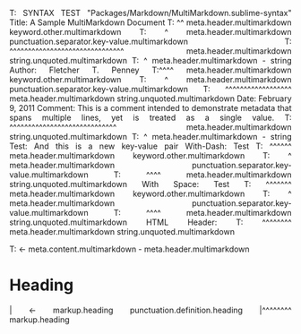 T: SYNTAX TEST "Packages/Markdown/MultiMarkdown.sublime-syntax"
Title:   A Sample MultiMarkdown Document
T: ^^ meta.header.multimarkdown keyword.other.multimarkdown
T:   ^ meta.header.multimarkdown punctuation.separator.key-value.multimarkdown
T:       ^^^^^^^^^^^^^^^^^^^^^^^^^^^^^^^ meta.header.multimarkdown string.unquoted.multimarkdown
T:                                      ^ meta.header.multimarkdown - string
Author:  Fletcher T. Penney
T:^^^^ meta.header.multimarkdown keyword.other.multimarkdown
T:    ^ meta.header.multimarkdown punctuation.separator.key-value.multimarkdown
T:       ^^^^^^^^^^^^^^^^^^ meta.header.multimarkdown string.unquoted.multimarkdown
Date:    February 9, 2011
Comment: This is a comment intended to demonstrate
         metadata that spans multiple lines, yet
         is treated as a single value.
T:       ^^^^^^^^^^^^^^^^^^^^^^^^^^^^^ meta.header.multimarkdown string.unquoted.multimarkdown
T:                                    ^ meta.header.multimarkdown - string
Test:    And this is a new key-value pair
With-Dash: Test
T: ^^^^^^ meta.header.multimarkdown keyword.other.multimarkdown
T:       ^ meta.header.multimarkdown punctuation.separator.key-value.multimarkdown
T:         ^^^^ meta.header.multimarkdown string.unquoted.multimarkdown
With Space: Test
T: ^^^^^^^ meta.header.multimarkdown keyword.other.multimarkdown
T:        ^ meta.header.multimarkdown punctuation.separator.key-value.multimarkdown
T:          ^^^^ meta.header.multimarkdown string.unquoted.multimarkdown
HTML Header: <style>
             body { width:100ex; margin:auto; text-align:justify; }
             /* Some more style. */
             </style>
T:           ^^^^^^^^ meta.header.multimarkdown string.unquoted.multimarkdown

T: <- meta.content.multimarkdown - meta.header.multimarkdown
# Heading
| <- markup.heading punctuation.definition.heading
|^^^^^^^^ markup.heading
